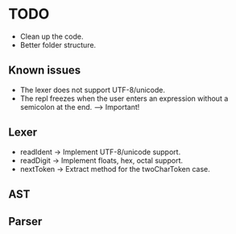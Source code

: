 # TODO


- Clean up the code.
- Better folder structure.


## Known issues

- The lexer does not support UTF-8/unicode.
- The repl freezes when the user enters an expression without a semicolon at the end. --> Important!

## Lexer

- readIdent -> Implement UTF-8/unicode support.
- readDigit -> Implement floats, hex, octal support.
- nextToken -> Extract method for the twoCharToken case.


## AST

## Parser

